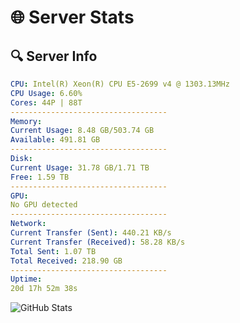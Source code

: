 # 🌐 Server Stats
## 🔍 Server Info
```yaml
CPU: Intel(R) Xeon(R) CPU E5-2699 v4 @ 1303.13MHz
CPU Usage: 6.60%
Cores: 44P | 88T
-----------------------------------
Memory:
Current Usage: 8.48 GB/503.74 GB
Available: 491.81 GB
-----------------------------------
Disk:
Current Usage: 31.78 GB/1.71 TB
Free: 1.59 TB
-----------------------------------
GPU:
No GPU detected
-----------------------------------
Network:
Current Transfer (Sent): 440.21 KB/s
Current Transfer (Received): 58.28 KB/s
Total Sent: 1.07 TB
Total Received: 218.90 GB
-----------------------------------
Uptime:
20d 17h 52m 38s
```
![GitHub Stats](https://img.shields.io/badge/Updated-2025-05-10_11:01:26-blue)